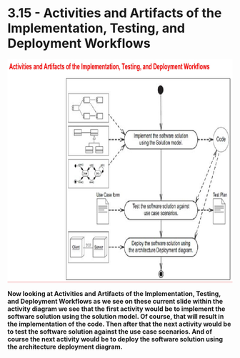 # 3.15 - Activities and Artifacts of the Implementation, Testing, and Deployment Workflows

<img src="/images/03_15_01.jpg" width="800" height="500">

**Now looking at Activities and Artifacts of the Implementation, Testing, and Deployment Workflows as we see on these current slide within the activity diagram we see that the first activity would be to implement the software solution using the solution model. Of course, that will result in the implementation of the code. Then after that the next activity would be to test the software solution against the use case scenarios. And of course the next activity would be to deploy the software solution using the architecture deployment diagram.**
